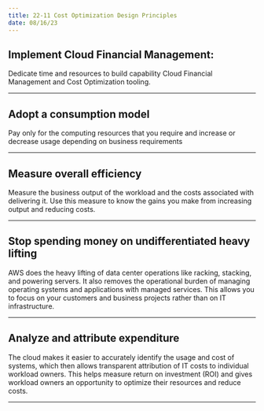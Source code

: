 ```yaml
---
title: 22-11 Cost Optimization Design Principles
date: 08/16/23
---
```


## Implement Cloud Financial Management:

Dedicate time and resources to build capability Cloud Financial Management and Cost Optimization tooling.

---

## Adopt a consumption model

Pay only for the computing resources that you require and increase or decrease usage depending on business requirements

---

## Measure overall efficiency

Measure the business output of the workload and the costs associated with delivering it. Use this measure to know the gains you make from increasing output and reducing costs.

---

## Stop spending money on undifferentiated heavy lifting

AWS does the heavy lifting of data center operations like racking, stacking, and powering servers. It also removes the operational burden of managing operating systems and applications with managed services. This allows you to focus on your customers and business projects rather than on IT infrastructure.

---

## Analyze and attribute expenditure

The cloud makes it easier to accurately identify the usage and cost of systems, which then allows transparent attribution of IT costs to individual workload owners. This helps measure return on investment (ROI) and gives workload owners an opportunity to optimize their resources and reduce costs.

---
